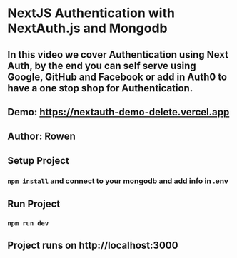 # NextJS Authentication with NextAuth.js and Mongodb 
## In this video we cover Authentication using Next Auth, by the end you can self serve using Google, GitHub and Facebook or add in Auth0 to have a one stop shop for Authentication.

## Demo: https://nextauth-demo-delete.vercel.app

## Author: Rowen


## Setup Project
### `npm install` and connect to your mongodb and add info in .env

## Run Project
### `npm run dev`


## Project runs on http://localhost:3000




